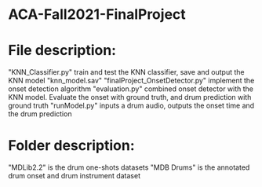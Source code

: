 # ACA-Fall2021-FinalProject
# File description:
"KNN_Classifier.py" train and test the KNN classifier, save and output the KNN model "knn_model.sav"
"finalProject_OnsetDetector.py" implement the onset detection algorithm
"evaluation.py" combined onset detector with the KNN model. Evaluate the onset with ground truth, and drum prediction with ground truth
"runModel.py" inputs a drum audio, outputs the onset time and the drum prediction

# Folder description:
"MDLib2.2" is the drum one-shots datasets
"MDB Drums" is the annotated drum onset and drum instrument dataset
